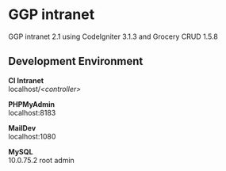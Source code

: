 GGP intranet
============
GGP intranet 2.1 using CodeIgniter 3.1.3 and Grocery CRUD 1.5.8

Development Environment
-----------------------

**CI Intranet**<br>
localhost/_&lt;controller&gt;_

**PHPMyAdmin**<br>
localhost:8183

**MailDev**<br>
localhost:1080

**MySQL**<br>
10.0.75.2 root admin